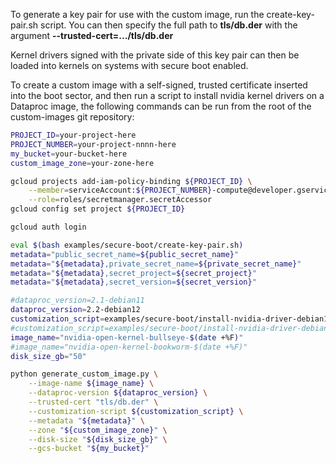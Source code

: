 To generate a key pair for use with the custom image, run the
create-key-pair.sh script.  You can then specify the full path to
**tls/db.der** with the argument **--trusted-cert=.../tls/db.der**

Kernel drivers signed with the private side of this key pair can then
be loaded into kernels on systems with secure boot enabled.

To create a custom image with a self-signed, trusted certificate
inserted into the boot sector, and then run a script to install nvidia
kernel drivers on a Dataproc image, the following commands can be
run from the root of the custom-images git repository:

```bash
PROJECT_ID=your-project-here
PROJECT_NUMBER=your-project-nnnn-here
my_bucket=your-bucket-here
custom_image_zone=your-zone-here

gcloud projects add-iam-policy-binding ${PROJECT_ID} \
	--member=serviceAccount:${PROJECT_NUMBER}-compute@developer.gserviceaccount.com \
	--role=roles/secretmanager.secretAccessor
gcloud config set project ${PROJECT_ID}

gcloud auth login

eval $(bash examples/secure-boot/create-key-pair.sh)
metadata="public_secret_name=${public_secret_name}"
metadata="${metadata},private_secret_name=${private_secret_name}"
metadata="${metadata},secret_project=${secret_project}"
metadata="${metadata},secret_version=${secret_version}"

#dataproc_version=2.1-debian11
dataproc_version=2.2-debian12
customization_script=examples/secure-boot/install-nvidia-driver-debian11.sh
#customization_script=examples/secure-boot/install-nvidia-driver-debian12.sh
image_name="nvidia-open-kernel-bullseye-$(date +%F)"
#image_name="nvidia-open-kernel-bookworm-$(date +%F)"
disk_size_gb="50"

python generate_custom_image.py \
    --image-name ${image_name} \
    --dataproc-version ${dataproc_version} \
    --trusted-cert "tls/db.der" \
    --customization-script ${customization_script} \
    --metadata "${metadata}" \
    --zone "${custom_image_zone}" \
    --disk-size "${disk_size_gb}" \
    --gcs-bucket "${my_bucket}"
```




